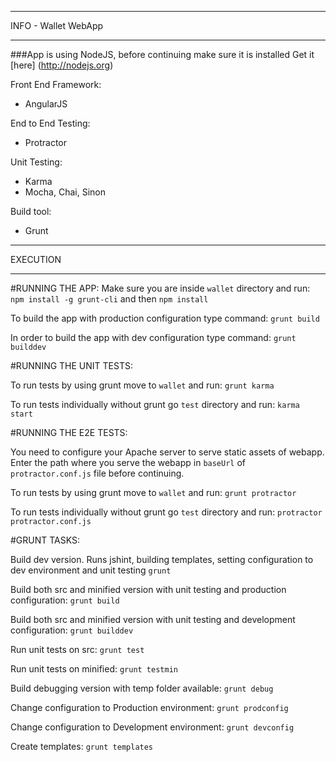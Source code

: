 *********************************************************
 INFO - Wallet WebApp
*********************************************************

###App is using NodeJS, before continuing make sure it is installed
Get it [here] (http://nodejs.org)

Front End Framework:
- AngularJS

End to End Testing:
- Protractor

Unit Testing:
- Karma
- Mocha, Chai, Sinon

Build tool:
- Grunt

*********************************************************
 EXECUTION
*********************************************************

#RUNNING THE APP:
Make sure you are inside `wallet` directory and run:
`npm install -g grunt-cli`
and then 
`npm install`

To build the app with production configuration type command:
`grunt build`

In order to build the app with dev configuration type command:
`grunt builddev`

#RUNNING THE UNIT TESTS:

To run tests by using grunt move to `wallet` and run:
`grunt karma`

To run tests individually without grunt go `test` directory and run:
`karma start`

#RUNNING THE E2E TESTS:

You need to configure your Apache server to serve static assets of webapp.
Enter the path where you serve the webapp in `baseUrl` of `protractor.conf.js` file before continuing.

To run tests by using grunt move to `wallet` and run:
`grunt protractor`

To run tests individually without grunt go `test` directory and run:
`protractor protractor.conf.js`

#GRUNT TASKS:

Build dev version. Runs jshint, building templates, setting configuration to dev environment and unit testing
`grunt`

Build both src and minified version with unit testing and production configuration:
`grunt build`

Build both src and minified version with unit testing and development configuration:
`grunt builddev`

Run unit tests on src:
`grunt test`

Run unit tests on minified:
`grunt testmin`

Build debugging version with temp folder available:
`grunt debug`

Change configuration to Production environment:
`grunt prodconfig`

Change configuration to Development environment:
`grunt devconfig`

Create templates:
`grunt templates`
